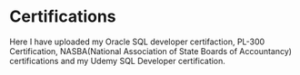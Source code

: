# Certifications

Here I have uploaded my Oracle SQL developer certifaction, PL-300 Certification, NASBA(National Association of State Boards of Accountancy) certifications and my Udemy SQL Developer certification.
